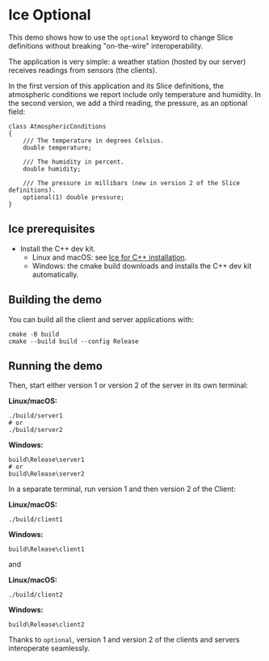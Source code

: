 # Ice Optional

This demo shows how to use the `optional` keyword to change Slice definitions without breaking "on-the-wire"
interoperability.

The application is very simple: a weather station (hosted by our server) receives readings from sensors (the clients).

In the first version of this application and its Slice definitions, the atmospheric conditions we report include only
temperature and humidity. In the second version, we add a third reading, the pressure, as an optional field:

```ice
class AtmosphericConditions
{
    /// The temperature in degrees Celsius.
    double temperature;

    /// The humidity in percent.
    double humidity;

    /// The pressure in millibars (new in version 2 of the Slice definitions).
    optional(1) double pressure;
}
```

## Ice prerequisites

- Install the C++ dev kit.
  - Linux and macOS: see [Ice for C++ installation].
  - Windows: the cmake build downloads and installs the C++ dev kit automatically.

## Building the demo

You can build all the client and server applications with:

```shell
cmake -B build
cmake --build build --config Release
```

## Running the demo

Then, start either version 1 or version 2 of the server in its own terminal:

**Linux/macOS:**

```shell
./build/server1
# or
./build/server2
```

**Windows:**

```shell
build\Release\server1
# or
build\Release\server2
```

In a separate terminal, run version 1 and then version 2 of the Client:

**Linux/macOS:**

```shell
./build/client1
```

**Windows:**

```shell
build\Release\client1
```

and

**Linux/macOS:**

```shell
./build/client2
```

**Windows:**

```shell
build\Release\client2
```

Thanks to `optional`, version 1 and version 2 of the clients and servers interoperate seamlessly.

[Ice for C++ installation]: https://github.com/zeroc-ice/ice/blob/main/NIGHTLY.md#ice-for-c
